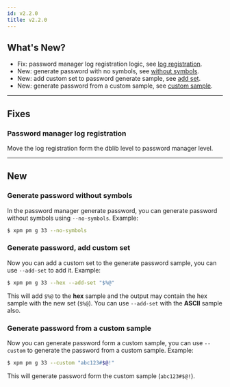 ```yaml
---
id: v2.2.0
title: v2.2.0
---
```


## What's New?
- Fix: password manager log registration logic, see [log registration](#password-manager-log-registration).
- New: generate password with no symbols, see [without symbols](#generate-password-without-symbols).
- New: add custom set to password generate sample, see [add set](#generate-password-add-custom-set).
- New: generate password from a custom sample, see [custom sample](#generate-password-from-a-custom-sample).

---
## Fixes
### Password manager log registration
Move the log registration form the dblib level to password manager level.

---
## New
### Generate password without symbols
In the password manager generate password, you can generate password without symbols using `--no-symbols`. Example:
```sh
$ xpm pm g 33 --no-symbols
```

### Generate password, add custom set
Now you can add a custom set to the generate password sample, you can use `--add-set` to add it. Example:
```sh
$ xpm pm g 33 --hex --add-set "$%@"
```
This will add `$%@` to the **hex** sample and the output may contain the hex sample with the new set (`$%@`).
You can use `--add-set` with the **ASCII** sample also.

### Generate password from a custom sample
Now you can generate password form a custom sample, you can use `--custom` to generate the password from a custom sample.
Example:
```sh
$ xpm pm g 33 --custom "abc123#$@!"
```
This will generate password form the custom sample (`abc123#$@!`).